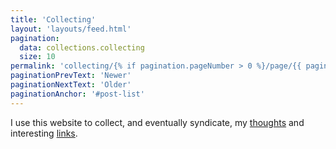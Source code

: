 ```yaml
---
title: 'Collecting'
layout: 'layouts/feed.html'
pagination:
  data: collections.collecting
  size: 10
permalink: 'collecting/{% if pagination.pageNumber > 0 %}/page/{{ pagination.pageNumber }}{% endif %}/index.html'
paginationPrevText: 'Newer'
paginationNextText: 'Older'
paginationAnchor: '#post-list'
---
```


I use this website to collect, and eventually syndicate, my [thoughts](/collecting/thoughts/) and interesting [links](/collecting/links/).